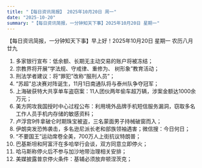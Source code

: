 ```yaml
---
title: "【每日资讯简报】 2025年10月20日 周一"
date: "2025-10-20"
summary: "【每日资讯简报，一分钟知天下事】2025年10月20日 星期一"
---
```


【每日资讯简报，一分钟知天下事】早上好！2025年10月20日  星期一  农历八月廿九

1. 多家银行宣布：低余额、长期无主动交易的账户将被冻结；
2. 宗教界将开展“学法规、守戒律、重修为、 树形象”教育活动；
3. 刑法学者建议：将“罪犯”改称“服刑人员”；
4. “苏超”总决赛对阵诞生，11月1日南通队将与泰州队争夺冠军；
5. 上海破获特大共享单车盗窃案：11人团伙两年偷车超万辆，涉案金额达1000余万元；
6. 美方网攻我国授时中心过程公布：利用境外品牌手机短信服务漏洞，窃取多名工作人员手机内存储的敏感资料；
7. 卢浮宫9件拿破仑时期珠宝被盗，三名蒙面男子持械破窗而入；
8. 伊朗突发恐怖袭击，多名逊尼派长老和部族领袖遇害；微信搜：今日何日；
9. “不要国王”运动席卷全美，700万人上街抗议特朗普；
10. 巴基斯坦和阿富汗在多哈举行会谈，双方同意立即停火；
11. 哈马斯称停火后不参与加沙地带治理相关安排；
12. 美媒披露普京停火条件：基辅必须放弃顿涅茨克；